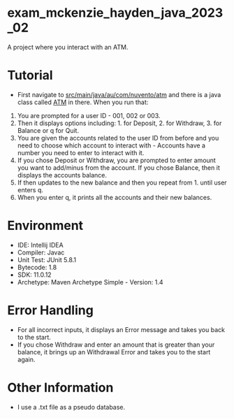 # exam_mckenzie_hayden_java_2023_02

A project where you interact with an ATM. 

# Tutorial
  - First navigate to [src/main/java/au/com/nuvento/atm](https://github.com/HaydenMcKenzie/exam_mckenzie_hayden_java_2023_02/tree/main/src/main/java/au/com/nuvento/atm) and there is a java class called [ATM](https://github.com/HaydenMcKenzie/exam_mckenzie_hayden_java_2023_02/blob/main/src/main/java/au/com/nuvento/atm/ATM.java) in there. When you run that:
  1. You are prompted for a user ID - 001, 002 or 003.
  2. Then it displays options including: 1. for Deposit, 2. for Withdraw, 3. for Balance or q for Quit.
  3. You are given the accounts related to the user ID from before and you need to choose which account to interact with - Accounts have a number you need to enter to interact with it.
  4. If you chose Deposit or Withdraw, you are prompted to enter amount you want to add/minus from the account. If you chose Balance, then it displays the accounts balance.
  5. If then updates to the new balance and then you repeat from 1. until user enters q.
  6. When you enter q, it prints all the accounts and their new balances.

# Environment

  - IDE: Intellij IDEA
  - Compiler: Javac
  - Unit Test: JUnit 5.8.1
  - Bytecode: 1.8
  - SDK: 11.0.12
  - Archetype: Maven Archetype Simple - Version: 1.4

# Error Handling

  - For all incorrect inputs, it displays an Error message and takes you back to the start. 
  - If you chose Withdraw and enter an amount that is greater than your balance, it brings up an Withdrawal Error and takes you to the start again. 

# Other Information

  - I use a .txt file as a pseudo database.
